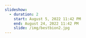 ```yaml
---
slideshow:
  - duration: 2
    start: August 5, 2022 11:42 PM
    end: August 24, 2022 11:42 PM
    slide: /img/bestbion2.jpg
---
```

